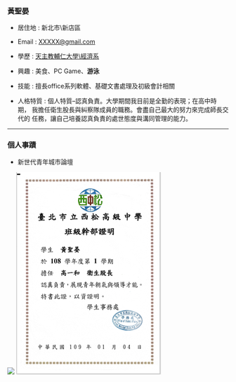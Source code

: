 ### 黃聖晏

- 居住地 : 新北市\新店區
- Email : XXXXX@gmail.com
- 學歷 : [天主教輔仁大學\經濟系](https://www.economics.fju.edu.tw/)
- 興趣 : 美食、PC Game、**游泳**
- 技能 : 擅長office系列軟體、基礎文書處理及初級會計相關

- 人格特質 : 個人特質–認真負責。大學期間我目前是全勤的表現；在高中時期，
我擔任衛生股長與糾察隊成員的職務。會盡自己最大的努力來完成師長交代的
任務，讓自己培養認真負責的處世態度與溝同管理的能力。
<hr>

### 個人事蹟
- 新世代青年城市論壇

![](https://i.imgur.com/jjDznZc.jpeg)
![](班級幹部證明.png)
